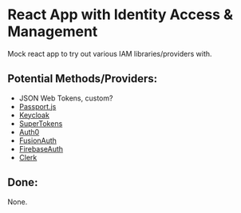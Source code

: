 # React App with Identity Access & Management

Mock react app to try out various IAM libraries/providers with.

## Potential Methods/Providers:

-   JSON Web Tokens, custom?
-   [Passport.js](https://www.passportjs.org/)
-   [Keycloak](https://www.keycloak.org/)
-   [SuperTokens](https://supertokens.com/)
-   [Auth0](https://auth0.com/)
-   [FusionAuth](https://fusionauth.io/)
-   [FirebaseAuth](https://firebase.google.com/docs/auth)
-   [Clerk](https://clerk.com/)

## Done:

None.
